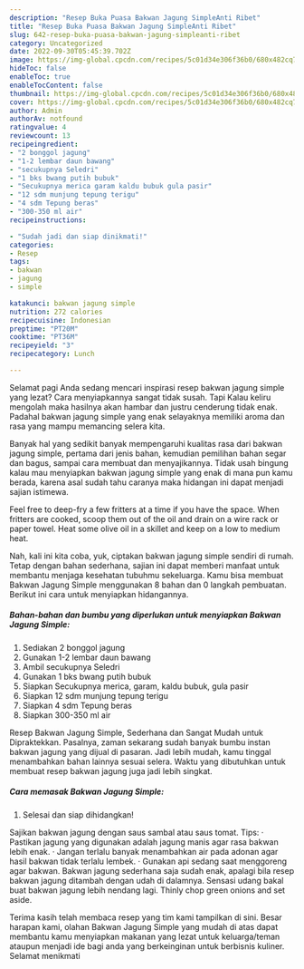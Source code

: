 ```yaml
---
description: "Resep Buka Puasa Bakwan Jagung SimpleAnti Ribet"
title: "Resep Buka Puasa Bakwan Jagung SimpleAnti Ribet"
slug: 642-resep-buka-puasa-bakwan-jagung-simpleanti-ribet
category: Uncategorized
date: 2022-09-30T05:45:39.702Z
image: https://img-global.cpcdn.com/recipes/5c01d34e306f36b0/680x482cq70/bakwan-jagung-simple-foto-resep-utama.jpg
hideToc: false
enableToc: true
enableTocContent: false
thumbnail: https://img-global.cpcdn.com/recipes/5c01d34e306f36b0/680x482cq70/bakwan-jagung-simple-foto-resep-utama.jpg
cover: https://img-global.cpcdn.com/recipes/5c01d34e306f36b0/680x482cq70/bakwan-jagung-simple-foto-resep-utama.jpg
author: Admin
authorAv: notfound
ratingvalue: 4
reviewcount: 13
recipeingredient:
- "2 bonggol jagung"
- "1-2 lembar daun bawang"
- "secukupnya Seledri"
- "1 bks bwang putih bubuk"
- "Secukupnya merica garam kaldu bubuk gula pasir"
- "12 sdm munjung tepung terigu"
- "4 sdm Tepung beras"
- "300-350 ml air"
recipeinstructions:

- "Sudah jadi dan siap dinikmati!"
categories:
- Resep
tags:
- bakwan
- jagung
- simple

katakunci: bakwan jagung simple 
nutrition: 272 calories
recipecuisine: Indonesian
preptime: "PT20M"
cooktime: "PT36M"
recipeyield: "3"
recipecategory: Lunch

---
```



Selamat pagi Anda sedang mencari inspirasi resep bakwan jagung simple yang lezat? Cara menyiapkannya sangat tidak susah. Tapi Kalau keliru mengolah maka hasilnya akan hambar dan justru cenderung tidak enak. Padahal bakwan jagung simple yang enak selayaknya memiliki aroma dan rasa yang mampu memancing selera kita.


Banyak hal yang sedikit banyak mempengaruhi kualitas rasa dari bakwan jagung simple, pertama dari jenis bahan, kemudian pemilihan bahan segar dan bagus, sampai cara membuat dan menyajikannya. Tidak usah bingung kalau mau menyiapkan bakwan jagung simple yang enak di mana pun kamu berada, karena asal sudah tahu caranya maka hidangan ini dapat menjadi sajian istimewa.

Feel free to deep-fry a few fritters at a time if you have the space. When fritters are cooked, scoop them out of the oil and drain on a wire rack or paper towel. Heat some olive oil in a skillet and keep on a low to medium heat.


Nah, kali ini kita coba, yuk, ciptakan bakwan jagung simple sendiri di rumah. Tetap dengan bahan sederhana, sajian ini dapat memberi manfaat untuk membantu menjaga kesehatan tubuhmu sekeluarga. Kamu bisa membuat Bakwan Jagung Simple menggunakan 8 bahan dan 0 langkah pembuatan. Berikut ini cara untuk menyiapkan hidangannya.

<!--inarticleads1-->

##### Bahan-bahan dan bumbu yang diperlukan untuk menyiapkan Bakwan Jagung Simple:

1. Sediakan 2 bonggol jagung
1. Gunakan 1-2 lembar daun bawang
1. Ambil secukupnya Seledri
1. Gunakan 1 bks bwang putih bubuk
1. Siapkan Secukupnya merica, garam, kaldu bubuk, gula pasir
1. Siapkan 12 sdm munjung tepung terigu
1. Siapkan 4 sdm Tepung beras
1. Siapkan 300-350 ml air


Resep Bakwan Jagung Simple, Sederhana dan Sangat Mudah untuk Dipraktekkan. Pasalnya, zaman sekarang sudah banyak bumbu instan bakwan jagung yang dijual di pasaran. Jadi lebih mudah, kamu tinggal menambahkan bahan lainnya sesuai selera. Waktu yang dibutuhkan untuk membuat resep bakwan jagung juga jadi lebih singkat. 

<!--inarticleads2-->

##### Cara memasak Bakwan Jagung Simple:


1. Selesai dan siap dihidangkan!

Sajikan bakwan jagung dengan saus sambal atau saus tomat. Tips: · Pastikan jagung yang digunakan adalah jagung manis agar rasa bakwan lebih enak. · Jangan terlalu banyak menambahkan air pada adonan agar hasil bakwan tidak terlalu lembek. · Gunakan api sedang saat menggoreng agar bakwan. Bakwan jagung sederhana saja sudah enak, apalagi bila resep bakwan jagung ditambah dengan udah di dalamnya. Sensasi udang bakal buat bakwan jagung lebih nendang lagi. Thinly chop green onions and set aside. 

Terima kasih telah membaca resep yang tim kami tampilkan di sini. Besar harapan kami, olahan Bakwan Jagung Simple yang mudah di atas dapat membantu kamu menyiapkan makanan yang lezat untuk keluarga/teman ataupun menjadi ide bagi anda yang berkeinginan untuk berbisnis kuliner. Selamat menikmati
